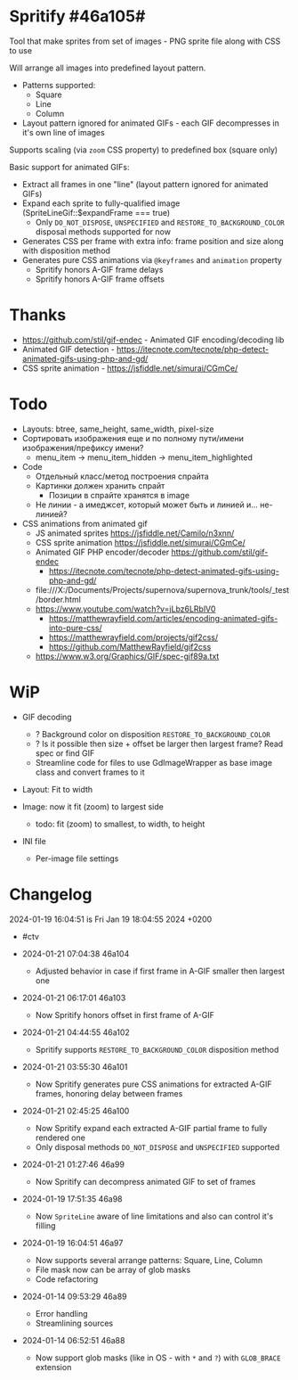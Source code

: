 # Spritify #46a105#

Tool that make sprites from set of images - PNG sprite file along with CSS to use

Will arrange all images into predefined layout pattern.

* Patterns supported:
    * Square
    * Line
    * Column
* Layout pattern ignored for animated GIFs - each GIF decompresses in it's own line of images

Supports scaling (via `zoom` CSS property) to predefined box (square only)

Basic support for animated GIFs:

* Extract all frames in one "line" (layout pattern ignored for animated GIFs)
* Expand each sprite to fully-qualified image (SpriteLineGif::$expandFrame === true)
    * Only `DO_NOT_DISPOSE`, `UNSPECIFIED` and `RESTORE_TO_BACKGROUND_COLOR` disposal methods supported for now
* Generates CSS per frame with extra info: frame position and size along with disposition method
* Generates pure CSS animations via `@keyframes` and `animation` property
    * Spritify honors A-GIF frame delays
    * Spritify honors A-GIF frame offsets

# Thanks

* https://github.com/stil/gif-endec - Animated GIF encoding/decoding lib
* Animated GIF detection - https://itecnote.com/tecnote/php-detect-animated-gifs-using-php-and-gd/
* CSS sprite animation - https://jsfiddle.net/simurai/CGmCe/

# Todo

* Layouts: btree, same_height, same_width, pixel-size
* Сортировать изображения еще и по полному пути/имени изображения/префиксу имени?
    * menu_item -> menu_item_hidden -> menu_item_highlighted
* Code
    * Отдельный класс/метод построения спрайта
    * Картинки должен хранить спрайт
        * Позиции в спрайте хранятся в image
    * Не линии - а имеджсет, который может быть и линией и... не-линией?
* CSS animations from animated gif
    * JS animated sprites https://jsfiddle.net/Camilo/n3xnn/
    * CSS sprite animation https://jsfiddle.net/simurai/CGmCe/
    * Animated GIF PHP encoder/decoder https://github.com/stil/gif-endec
        * https://itecnote.com/tecnote/php-detect-animated-gifs-using-php-and-gd/
    * file:///X:/Documents/Projects/supernova/supernova_trunk/tools/_test/border.html
    * https://www.youtube.com/watch?v=jLbz6LRblV0
        * https://matthewrayfield.com/articles/encoding-animated-gifs-into-pure-css/
        * https://matthewrayfield.com/projects/gif2css/
        * https://github.com/MatthewRayfield/gif2css
    * https://www.w3.org/Graphics/GIF/spec-gif89a.txt

# WiP

* GIF decoding
    * ? Background color on disposition `RESTORE_TO_BACKGROUND_COLOR`
    * ? Is it possible then size + offset be larger then largest frame? Read spec or find GIF
    * Streamline code for files to use GdImageWrapper as base image class and convert frames to it

* Layout: Fit to width
* Image: now it fit (zoom) to largest side
  * todo: fit (zoom) to smallest, to width, to height
* INI file
  * Per-image file settings

# Changelog

2024-01-19 16:04:51 is Fri Jan 19 18:04:55 2024 +0200

* #ctv


* 2024-01-21 07:04:38 46a104
    * Adjusted behavior in case if first frame in A-GIF smaller then largest one


* 2024-01-21 06:17:01 46a103
    * Now Spritify honors offset in first frame of A-GIF


* 2024-01-21 04:44:55 46a102
    * Spritify supports `RESTORE_TO_BACKGROUND_COLOR` disposition method


* 2024-01-21 03:55:30 46a101
    * Now Spritify generates pure CSS animations for extracted A-GIF frames, honoring delay between frames


* 2024-01-21 02:45:25 46a100
    * Now Spritify expand each extracted A-GIF partial frame to fully rendered one
    * Only disposal methods `DO_NOT_DISPOSE` and `UNSPECIFIED` supported


* 2024-01-21 01:27:46 46a99
    * Now Spritify can decompress animated GIF to set of frames


* 2024-01-19 17:51:35 46a98
    * Now `SpriteLine` aware of line limitations and also can control it's filling


* 2024-01-19 16:04:51 46a97
    * Now supports several arrange patterns: Square, Line, Column
    * File mask now can be array of glob masks
    * Code refactoring


* 2024-01-14 09:53:29 46a89
    * Error handling
    * Streamlining sources


* 2024-01-14 06:52:51 46a88
    * Now support glob masks (like in OS - with `*` and `?`) with `GLOB_BRACE` extension
